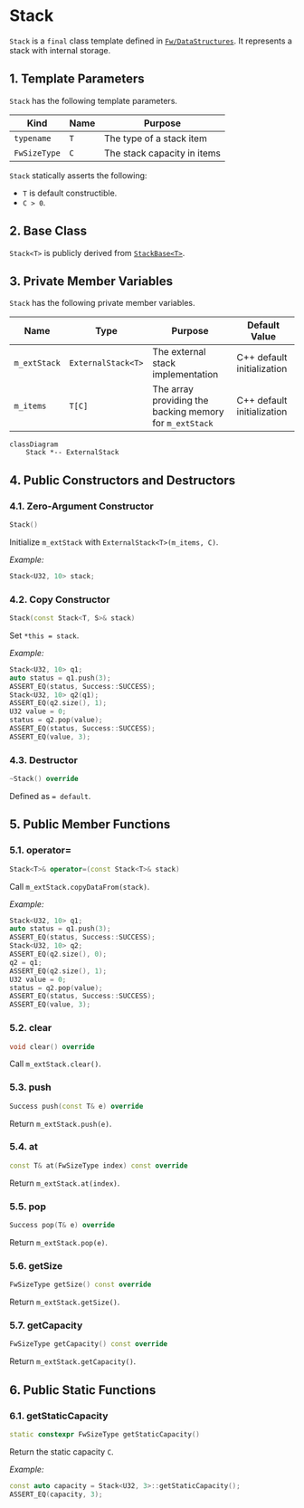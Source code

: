 # Stack

`Stack` is a `final` class template
defined in [`Fw/DataStructures`](sdd.md).
It represents a stack with internal storage.

## 1. Template Parameters

`Stack` has the following template parameters.

|Kind|Name|Purpose|
|----|----|-------|
|`typename`|`T`|The type of a stack item|
|`FwSizeType`|`C`|The stack capacity in items|

`Stack` statically asserts the following:

* `T` is default constructible.
* `C > 0`.

## 2. Base Class

`Stack<T>` is publicly derived from 
[`StackBase<T>`](StackBase.md).

## 3. Private Member Variables

`Stack` has the following private member variables.

|Name|Type|Purpose|Default Value|
|----|----|-------|-------------|
|`m_extStack`|`ExternalStack<T>`|The external stack implementation|C++ default initialization|
|`m_items`|`T[C]`|The array providing the backing memory for `m_extStack`|C++ default initialization|

```mermaid
classDiagram
    Stack *-- ExternalStack
```

## 4. Public Constructors and Destructors

### 4.1. Zero-Argument Constructor

```c++
Stack()
```

Initialize `m_extStack` with `ExternalStack<T>(m_items, C)`.

_Example:_
```c++
Stack<U32, 10> stack;
```

### 4.2. Copy Constructor

```c++
Stack(const Stack<T, S>& stack)
```

Set `*this = stack`.

_Example:_
```c++
Stack<U32, 10> q1;
auto status = q1.push(3);
ASSERT_EQ(status, Success::SUCCESS);
Stack<U32, 10> q2(q1);
ASSERT_EQ(q2.size(), 1);
U32 value = 0;
status = q2.pop(value);
ASSERT_EQ(status, Success::SUCCESS);
ASSERT_EQ(value, 3);
```

### 4.3. Destructor

```c++
~Stack() override
```

Defined as `= default`.

## 5. Public Member Functions

### 5.1. operator=

```c++
Stack<T>& operator=(const Stack<T>& stack)
```

Call `m_extStack.copyDataFrom(stack)`.

_Example:_
```c++
Stack<U32, 10> q1;
auto status = q1.push(3);
ASSERT_EQ(status, Success::SUCCESS);
Stack<U32, 10> q2;
ASSERT_EQ(q2.size(), 0);
q2 = q1;
ASSERT_EQ(q2.size(), 1);
U32 value = 0;
status = q2.pop(value);
ASSERT_EQ(status, Success::SUCCESS);
ASSERT_EQ(value, 3);
```

### 5.2. clear

```c++
void clear() override
```

Call `m_extStack.clear()`.

### 5.3. push

```c++
Success push(const T& e) override
```

Return `m_extStack.push(e)`.

### 5.4. at

```c++
const T& at(FwSizeType index) const override
```

Return `m_extStack.at(index)`.

### 5.5. pop

```c++
Success pop(T& e) override
```

Return `m_extStack.pop(e)`.

### 5.6. getSize

```c++
FwSizeType getSize() const override
```

Return `m_extStack.getSize()`.

### 5.7. getCapacity

```c++
FwSizeType getCapacity() const override
```

Return `m_extStack.getCapacity()`.

## 6. Public Static Functions

### 6.1. getStaticCapacity

```c++
static constexpr FwSizeType getStaticCapacity()
```

Return the static capacity `C`.

_Example:_
```c++
const auto capacity = Stack<U32, 3>::getStaticCapacity();
ASSERT_EQ(capacity, 3);
```
